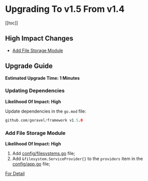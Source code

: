# Upgrading To v1.5 From v1.4

[[toc]]

## High Impact Changes

- [Add File Storage Module](#Add-File-Storage-Module)

## Upgrade Guide

**Estimated Upgrade Time: 1 Minutes**

### Updating Dependencies

**Likelihood Of Impact: High**

Update dependencies in the `go.mod` file:

```go
github.com/goravel/framework v1.5.0
```

### Add File Storage Module

**Likelihood Of Impact: High**

1. Add [config/filesystems.go](https://github.com/goravel/goravel/blob/v1.5.0/config/filesystems.go) file;
3. Add `&filesystem.ServiceProvider{}` to the `providers` item in the [config/app.go](https://github.com/goravel/goravel/blob/v1.5.0/config/app.go) file;

[For Detail](../digging-deeper/filesystem.md)

<CommentService/>